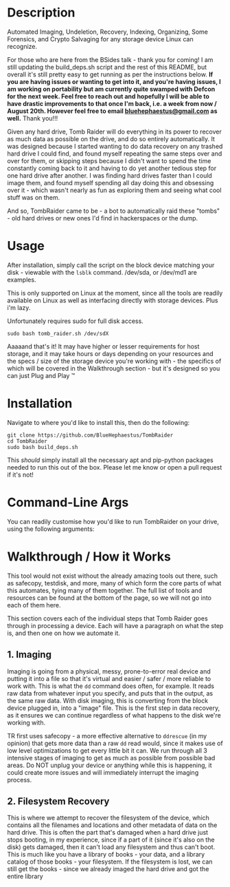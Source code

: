 # Description

Automated Imaging, Undeletion, Recovery, Indexing, Organizing, Some Forensics, and Crypto Salvaging for any storage device Linux can recognize.

For those who are here from the BSides talk - thank you for coming! I am still updating the build_deps.sh script and the rest of this README, but overall it's still pretty easy to get running as per the instructions below. **If you are having issues or wanting to get into it, and you're having issues, I am working on portability but am currently quite swamped with Defcon for the next week. Feel free to reach out and hopefully I will be able to have drastic improvements to that once I'm back, i.e. a week from now / August 20th. However feel free to email bluehephaestus@gmail.com as well.** Thank you!!!

Given any hard drive, Tomb Raider will do everything in its power to recover as much data as possible on the drive, and do so entirely automatically. It was designed because I started wanting to do data recovery on any trashed hard drive I could find, and found myself repeating the same steps over and over for them, or skipping steps because I didn't want to spend the time constantly coming back to it and having to do yet another tedious step for one hard drive after another. I was finding hard drives faster than I could image them, and found myself spending all day doing this and obsessing over it - which wasn't nearly as fun as exploring them and seeing what cool stuff was on them.

And so, TombRaider came to be - a bot to automatically raid these "tombs" - old hard drives or new ones I'd find in hackerspaces or the dump.

# Usage

After installation, simply call the script on the block device matching your disk - viewable with the `lsblk` command. /dev/sda, or /dev/md1 are examples.

This is only supported on Linux at the moment, since all the tools are readily available on Linux as well as interfacing directly with storage devices. Plus i'm lazy.

Unfortunately requires sudo for full disk access. 

```
sudo bash tomb_raider.sh /dev/sdX
```

Aaaaand that's it! It may have higher or lesser requirements for host storage, and it may take hours or days depending on your resources and the specs / size of the storage device you're working with - the specifics of which will be covered in the Walkthrough section - but it's designed so you can just Plug and Play :tm:

# Installation

Navigate to where you'd like to install this, then do the following:

```
git clone https://github.com/BlueHephaestus/TombRaider
cd TombRaider
sudo bash build_deps.sh
```

This *should* simply install all the necessary apt and pip-python packages needed to run this out of the box. Please let me know or open a pull request if it's not!

# Command-Line Args

You can readily customise how you'd like to run TombRaider on your drive, using the following arguments:



# Walkthrough / How it Works

This tool would not exist without the already amazing tools out there, such as safecopy, testdisk, and more, many of which form the core parts of what this automates, tying many of them together. The full list of tools and resources can be found at the bottom of the page, so we will not go into each of them here.

This section covers each of the individual steps that Tomb Raider goes through in processing a device. Each will have a paragraph on what the step is, and then one on how we automate it.

## 1. Imaging

Imaging is going from a physical, messy, prone-to-error real device and putting it into a file so that it's virtual and easier / safer / more reliable to work with. This is what the `dd` command does often, for example. It reads raw data from whatever input you specify, and puts that in the output, as the same raw data. With disk imaging, this is converting from the block device plugged in, into a "image" file. This is the first step in data recovery, as it ensures we can continue regardless of what happens to the disk we're working with.

TR first uses safecopy - a more effective alternative to `ddrescue` (in my opinion) that gets more data than a raw `dd` read would, since it makes use of low level optimizations to get every little bit it can. We run through all 3 intensive stages of imaging to get as much as possible from possible bad areas. Do NOT unplug your device or anything while this is happening, it could create more issues and will immediately interrupt the imaging process.

## 2. Filesystem Recovery

This is where we attempt to recover the filesystem of the device, which contains all the filenames and locations and other metadata of data on the hard drive. This is often the part that's damaged when a hard drive just stops booting, in my experience, since if a part of it (since it's also on the disk) gets damaged, then it can't load any filesystem and thus can't boot. This is much like you have a library of books - your data, and a library catalog of those books - your filesystem. If the filesystem is lost, we can still get the books - since we already imaged the hard drive and got the entire library

